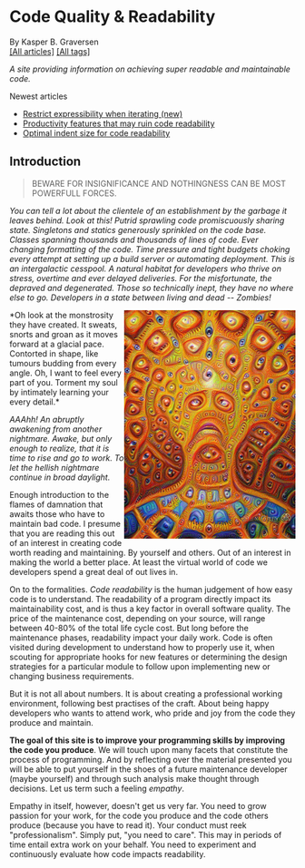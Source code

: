 ﻿# Code Quality & Readability
By Kasper B. Graversen  
[[All articles]](AllArticles.html)  [[All tags]](AllTags.html)   
<AllTags />

*A site providing information on achieving super readable and maintainable code.*



Newest articles

* [Restrict expressibility when iterating (new)](Articles/Readability/RestrictExpressibilityWhenIterating.html)
* [Productivity features that may ruin code readability](Articles/Readability/ProductivityFeaturesThatMayRuinCodeReadability.html)
* [Optimal indent size for code readability](Articles/Readability/OptimalIndentSizeForCodeReadability.html)

  
  
## Introduction

> BEWARE FOR INSIGNIFICANCE AND NOTHINGNESS CAN BE MOST POWERFULL FORCES.

*You can tell a lot about the clientele of an establishment by the garbage it leaves behind. Look at this! Putrid sprawling code promiscuously sharing state. Singletons and statics generously sprinkled on the code base. Classes spanning thousands and thousands of lines of code. Ever changing formatting of the code. Time pressure and tight budgets choking every attempt at setting up a build server or automating deployment. This is an intergalactic cesspool. A natural habitat for developers who thrive on stress, overtime and ever delayed deliveries. For the misfortunate, the depraved and degenerated. Those so technically inept, they have no where else to go. Developers in a state between living and dead -- Zombies!*

<img src="img/v1.std3.ru_50_d1_1436465041-50d172534a9c22422ceeb9bbfdf21041.jpeg" width="60%" alt="Logo from https://v1.std3.ru/50/d1/1436465041-50d172534a9c22422ceeb9bbfdf21041.jpeg" align="right">
*Oh look at the monstrosity they have created. It sweats, snorts and groan as it moves forward at a glacial pace. Contorted in shape, like tumours budding from every angle. Oh, I want to feel every part of you. Torment my soul by intimately learning your every detail.*

*AAAhh! An abruptly awakening from another nightmare. Awake, but only enough to realize, that it is time to rise and go to work. To let the hellish nightmare continue in broad daylight.*

Enough introduction to the flames of damnation that awaits those who have to maintain bad code. I presume that you are reading this out of an interest in creating code worth reading and maintaining. By yourself and others. Out of an interest in making the world a better place. At least the virtual world of code we developers spend a great deal of out lives in.

On to the formalities. *Code readability* is the human judgement of how easy code is to understand. The readability of a
program directly impact its maintainability cost, and is thus a key factor in overall software quality. The price of the maintenance cost, depending on your source, will range between 40-80% of the total life cycle cost. But long before the maintenance phases, readability impact your daily work. Code is often visited during development to understand how to properly use it, when scouting for appropriate hooks for new features or determining the design strategies for a particular module to follow upon implementing new or changing business requirements.

But it is not all about numbers. It is about creating a professional working environment, following best practises of the craft. About being happy developers who wants to attend work, who pride and joy from the code they produce and maintain.

**The goal of this site is to improve your programming skills by improving the code you produce**. We will touch upon many facets that constitute the process of programming. And by reflecting over the material presented you will be able to put yourself in the shoes of a future maintenance developer (maybe yourself) and through such analysis make thought through decisions. Let us term such a feeling *empathy*.

Empathy in itself, however, doesn't get us very far. You need to grow passion for your work, for the code you produce and the code others produce (because you have to read it). Your conduct must reek "professionalism". Simply put, "you need to care". This may in periods of time entail extra work on your behalf. You need to experiment and continuously evaluate how code impacts readability.


<AllTags />
<br>
<br>
<br>
<CommentText>
</CommentText>
